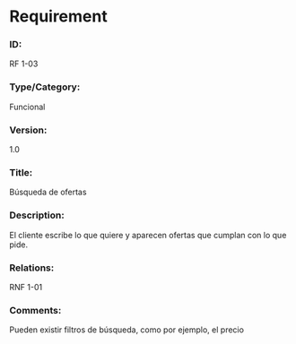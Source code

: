# Requirement

### ID:

RF 1-03

### Type/Category:

Funcional

### Version:

1.0

### Title:

Búsqueda de ofertas

### Description:

El cliente escribe lo que quiere y aparecen ofertas que cumplan con lo que pide.

### Relations:

RNF 1-01

### Comments:

Pueden existir filtros de búsqueda, como por ejemplo, el precio
